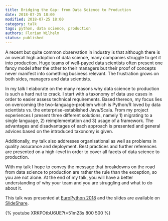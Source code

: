 ```yaml
---
title: Bridging the Gap: from Data Science to Production
date: 2018-07-25 18:00
modified: 2018-07-25 18:00
category: talk
tags: python, data science, production
authors: Florian Wilhelm
status: published
---
```

A recent but quite common observation in industry is that although there is an overall high adoption of data science, many companies struggle to get it into production. Huge teams of well-payed data scientists often present one fancy model after the other to their managers but their proof of concepts never manifest into something business relevant. The frustration grows on both sides, managers and data scientists.

In my talk I elaborate on the many reasons why data science to production is such a hard nut to crack. I start with a taxonomy of data use cases in order to easier assess technical requirements. Based thereon, my focus lies on overcoming the two-language-problem which is Python/R loved by data scientists vs. the enterprise-established Java/Scala. From my project experiences I present three different solutions, namely 1) migrating to a single language, 2) reimplementation and 3) usage of a framework. The advantages and disadvantages of each approach is presented and general advices based on the introduced taxonomy is given.

Additionally, my talk also addresses organisational as well as problems in quality assurance and deployment. Best practices and further references are presented on a high-level in order to cover all facets of data science to production.

With my talk I hope to convey the message that breakdowns on the road from data science to production are rather the rule than the exception, so you are not alone. At the end of my talk, you will have a better understanding of why your team and you are struggling and what to do about it.

This talk was presented at [EuroPython 2018][] and the slides are available on [SlideShare][].

{% youtube XRKPOtbU6UE?t=51m23s 800 500 %}

[EuroPython 2018]: https://ep2018.europython.eu/conference/talks/bridging-the-gap-from-data-science-to-production
[SlideShare]: https://www.slideshare.net/FlorianWilhelm2/bridging-the-gap-from-data-science-to-production
